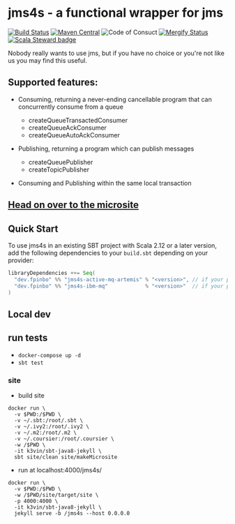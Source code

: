 # jms4s - a functional wrapper for jms
[![Build Status](https://travis-ci.com/fp-in-bo/jms4s.svg?branch=master)](https://travis-ci.com/fp-in-bo/jms4s)
[![Maven Central](https://maven-badges.herokuapp.com/maven-central/dev.fpinbo/jms4s_2.12/badge.svg)](https://maven-badges.herokuapp.com/maven-central/dev.fpinbo/jms4s_2.12)
![Code of Consuct](https://img.shields.io/badge/Code%20of%20Conduct-Scala-blue.svg)
[![Mergify Status][mergify-status]][mergify]
[![Scala Steward badge](https://img.shields.io/badge/Scala_Steward-helping-blue.svg?style=flat&logo=data:image/png;base64,iVBORw0KGgoAAAANSUhEUgAAAA4AAAAQCAMAAAARSr4IAAAAVFBMVEUAAACHjojlOy5NWlrKzcYRKjGFjIbp293YycuLa3pYY2LSqql4f3pCUFTgSjNodYRmcXUsPD/NTTbjRS+2jomhgnzNc223cGvZS0HaSD0XLjbaSjElhIr+AAAAAXRSTlMAQObYZgAAAHlJREFUCNdNyosOwyAIhWHAQS1Vt7a77/3fcxxdmv0xwmckutAR1nkm4ggbyEcg/wWmlGLDAA3oL50xi6fk5ffZ3E2E3QfZDCcCN2YtbEWZt+Drc6u6rlqv7Uk0LdKqqr5rk2UCRXOk0vmQKGfc94nOJyQjouF9H/wCc9gECEYfONoAAAAASUVORK5CYII=)](https://scala-steward.org)

[mergify]: https://mergify.io
[mergify-status]: https://img.shields.io/endpoint.svg?url=https://gh.mergify.io/badges/fp-in-bo/jms4s&style=flat

Nobody really wants to use jms, but if you have no choice or you're not like us you may find this useful.

## Supported features:

- Consuming, returning a never-ending cancellable program that can concurrently consume from a queue
  -  createQueueTransactedConsumer
  -  createQueueAckConsumer
  -  createQueueAutoAckConsumer

- Publishing, returning a program which can publish messages
  - createQueuePublisher
  - createTopicPublisher

- Consuming and Publishing within the same local transaction

## [Head on over to the microsite](https://fp-in-bo.github.io/jms4s)

## Quick Start

To use jms4s in an existing SBT project with Scala 2.12 or a later version, add the following dependencies to your
`build.sbt` depending on your provider:

```scala
libraryDependencies ++= Seq(
  "dev.fpinbo" %% "jms4s-active-mq-artemis" % "<version>", // if your provider is activemq-artemis
  "dev.fpinbo" %% "jms4s-ibm-mq"            % "<version>"  // if your provider is ibmmq
)
```

## Local dev

## run tests

- `docker-compose up -d`
- `sbt test`

### site

- build site

```
docker run \
  -v $PWD:/$PWD \
  -v ~/.sbt:/root/.sbt \
  -v ~/.ivy2:/root/.ivy2 \
  -v ~/.m2:/root/.m2 \
  -v ~/.coursier:/root/.coursier \
  -w /$PWD \
  -it k3vin/sbt-java8-jekyll \
  sbt site/clean site/makeMicrosite
```

- run at localhost:4000/jms4s/

```
docker run \
  -v $PWD:/$PWD \
  -w /$PWD/site/target/site \
  -p 4000:4000 \
  -it k3vin/sbt-java8-jekyll \
  jekyll serve -b /jms4s --host 0.0.0.0
```
